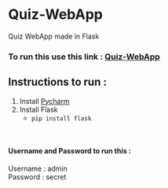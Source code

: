 # Quiz-WebApp
Quiz WebApp made in Flask

### To run this use this link : [Quiz-WebApp](https://quiz-python-webapp.herokuapp.com/) 
## Instructions to run :
1. Install [Pycharm](https://www.jetbrains.com/pycharm/download/#section=windows)
2. Install Flask
   - ``` pip install flask ```
<br>   

#### Username and Password to run this :
Username : admin <br>
Password : secret

